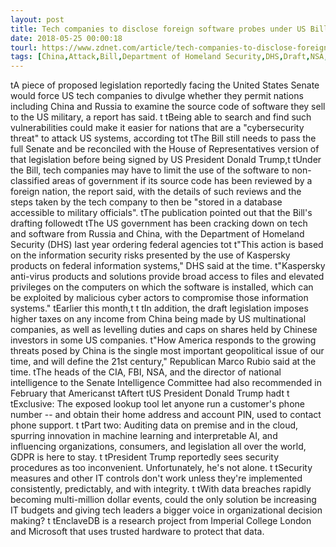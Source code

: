 ```yaml
---
layout: post
title: Tech companies to disclose foreign software probes under US Bill: Report
date: 2018-05-25 00:00:18
tourl: https://www.zdnet.com/article/tech-companies-to-disclose-foreign-software-probes-under-us-bill-report/
tags: [China,Attack,Bill,Department of Homeland Security,DHS,Draft,NSA,GDPR]
---
```

 tA piece of proposed legislation reportedly facing the United States Senate would force US tech companies to divulge whether they permit nations including China and Russia to examine the source code of software they sell to the US military, a report has said. t tBeing able to search and find such vulnerabilities could make it easier for nations that are a "cybersecurity threat" to attack US systems, according tot tThe Bill still needs to pass the full Senate and be reconciled with the House of Representatives version of that legislation before being signed by US President Donald Trump,t tUnder the Bill, tech companies may have to limit the use of the software to non-classified areas of government if its source code has been reviewed by a foreign nation, the report said, with the details of such reviews and the steps taken by the tech company to then be "stored in a database accessible to military officials". tThe publication pointed out that the Bill's drafting followedt tThe US government has been cracking down on tech and software from Russia and China, with the Department of Homeland Security (DHS) last year ordering federal agencies tot t"This action is based on the information security risks presented by the use of Kaspersky products on federal information systems," DHS said at the time. t"Kaspersky anti-virus products and solutions provide broad access to files and elevated privileges on the computers on which the software is installed, which can be exploited by malicious cyber actors to compromise those information systems." tEarlier this month,t t tIn addition, the draft legislation imposes higher taxes on any income from China being made by US multinational companies, as well as levelling duties and caps on shares held by Chinese investors in some US companies. t"How America responds to the growing threats posed by China is the single most important geopolitical issue of our time, and will define the 21st century," Republican Marco Rubio said at the time. tThe heads of the CIA, FBI, NSA, and the director of national intelligence to the Senate Intelligence Committee had also recommended in February that Americanst tAftert tUS President Donald Trump hadt t tExclusive: The exposed lookup tool let anyone run a customer's phone number -- and obtain their home address and account PIN, used to contact phone support. t tPart two: Auditing data on premise and in the cloud, spurring innovation in machine learning and interpretable AI, and influencing organizations, consumers, and legislation all over the world, GDPR is here to stay. t tPresident Trump reportedly sees security procedures as too inconvenient. Unfortunately, he's not alone. t tSecurity measures and other IT controls don't work unless they're implemented consistently, predictably, and with integrity. t tWith data breaches rapidly becoming multi-million dollar events, could the only solution be increasing IT budgets and giving tech leaders a bigger voice in organizational decision making? t tEnclaveDB is a research project from Imperial College London and Microsoft that uses trusted hardware to protect that data.